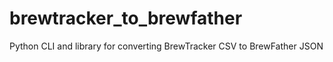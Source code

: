 # brewtracker_to_brewfather
Python CLI and library for converting BrewTracker CSV to BrewFather JSON
